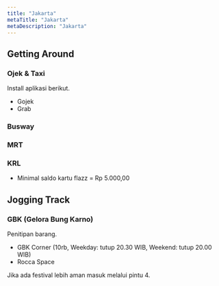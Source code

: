 ```yaml
---
title: "Jakarta"
metaTitle: "Jakarta"
metaDescription: "Jakarta"
---
```


## Getting Around

### Ojek & Taxi

Install aplikasi berikut.

-	Gojek
-	Grab

### Busway

### MRT

### KRL

-	Minimal saldo kartu flazz = Rp 5.000,00

## Jogging Track

### GBK (Gelora Bung Karno)

Penitipan barang.

-	GBK Corner (10rb, Weekday: tutup 20.30 WIB, Weekend: tutup 20.00 WIB)
-	Rocca Space

Jika ada festival lebih aman masuk melalui pintu 4.
